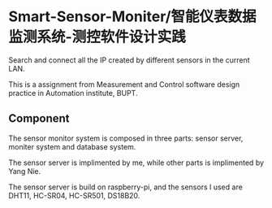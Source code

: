 # Smart-Sensor-Moniter/智能仪表数据监测系统-测控软件设计实践
Search and connect all the IP created by different sensors in the current LAN.

This is a assignment from Measurement and Control software design practice in Automation institute, BUPT.

## Component

The sensor monitor system is composed in three parts: sensor server, moniter system and database system.

The sensor server is implimented by me, while other parts is implimented by Yang Nie. 

The sensor server is build on raspberry-pi, and the sensors I used are DHT11, HC-SR04, HC-SR501, DS18B20.
